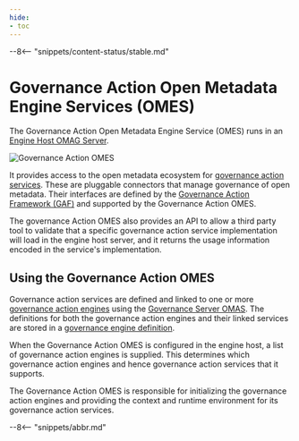 ```yaml
---
hide:
- toc
---
```


<!-- SPDX-License-Identifier: CC-BY-4.0 -->
<!-- Copyright Contributors to the Egeria project. -->

--8<-- "snippets/content-status/stable.md"

# Governance Action Open Metadata Engine Services (OMES)

The Governance Action Open Metadata Engine Service (OMES) runs in an [Engine Host OMAG Server](/concepts/engine-host).

![Governance Action OMES](/services/omes/engine-services-governance-action-server-side.svg)

It provides access to the open metadata ecosystem for [governance action services](/guides/developer/governance-action-services/overview). These are pluggable connectors that manage governance of open metadata. Their interfaces are defined by the [Governance Action Framework (GAF)](/frameworks/gaf/overview) and supported by the Governance Action OMES.

The governance Action OMES also provides an API to allow a third party tool to validate that a specific governance action service implementation will load in the engine host server, and it returns the usage information encoded in the service's implementation.

## Using the Governance Action OMES

Governance action services are defined and linked to one or more [governance action engines](/concepts/governance-action-engine) using the [Governance Server OMAS](/services/omas/governance-server/overview). The definitions for both the governance action engines and their linked services are stored in a [governance engine definition](/concepts/governance-engine-definition).

When the Governance Action OMES is configured in the engine host, a list of governance action engines is supplied. This determines which governance action engines and hence governance action services that it supports.

The Governance Action OMES is responsible for initializing the governance action engines and providing the context and runtime environment for its governance action services.

--8<-- "snippets/abbr.md"
